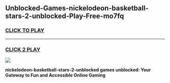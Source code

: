 
## Unblocked-Games-nickelodeon-basketball-stars-2-unblocked-Play-Free-mo7fq
<h3>
<a href="https://premium76.site?title=nickelodeon-basketball-stars-2-unblocked&ref=10A">CLICK TO PLAY</a></h3>
<hr>

<h3>
<a href="https://premium76.site?title=nickelodeon-basketball-stars-2-unblocked&ref=10A">CLICK 2 PLAY</a>
  
</h3>

<a href="https://premium76.site?title=nickelodeon-basketball-stars-2-unblocked&ref=10A"><img src="https://clearcache.store/games.png"></a>


**nickelodeon-basketball-stars-2-unblocked games unblocked: Your Gateway to Fun and Accessible Online Gaming**
